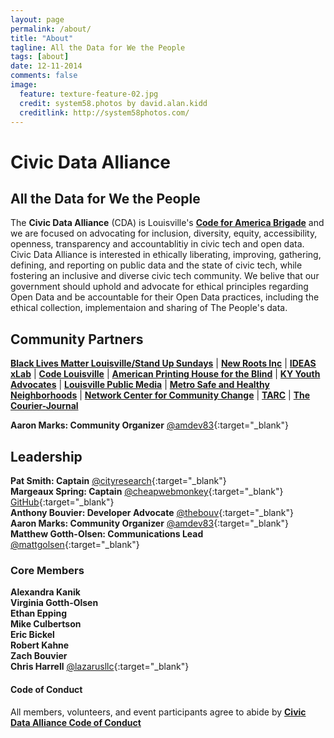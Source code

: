 ```yaml
---
layout: page
permalink: /about/
title: "About"
tagline: All the Data for We the People
tags: [about]
date: 12-11-2014
comments: false
image:
  feature: texture-feature-02.jpg
  credit: system58.photos by david.alan.kidd
  creditlink: http://system58photos.com/
---
```

# Civic Data Alliance
## All the Data for We the People
The __Civic Data Alliance__ (CDA) is Louisville's [__Code for America Brigade__](http://brigade.codeforamerica.org/brigade/Civic-Data-Alliance/) and we are focused on advocating for inclusion, diversity, equity, accessibility, openness, transparency and accountablitiy in civic tech and open data. Civic Data Alliance is interested in ethically liberating, improving, gathering, defining, and reporting on public data and the state of civic tech, while fostering an inclusive and diverse civic tech community.  We belive that our government should uphold and advocate for ethical principles regarding Open Data and be accountable for their Open Data practices, including the ethical collection, implementaion and sharing of The People's data.  

## Community Partners
[__Black Lives Matter Louisville/Stand Up Sundays__](http://blackliveslouisville.org/stand-up-sundays/) | [__New Roots Inc__](http://www.newroots.org) | [__IDEAS xLab__](http://www.ideasxlab.com) | [__Code Louisville__](http://www.codelouisville.org/) | [__American Printing House for the Blind__](http://www.aph.org/) | [__KY Youth Advocates__](http://kyyouth.org/) | [__Louisville Public Media__](http://louisvillepublicmedia.org/) | [__Metro Safe and Healthy Neighborhoods__](https://louisvilleky.gov/government/safe-neighborhoods) | [__Network Center for Community Change__](http://makechangetogether.org/) | [__TARC__](http://ridetarc.org/) | [__The Courier-Journal__](http://www.courier-journal.com/)

__Aaron Marks: Community Organizer__ [@amdev83](https://twitter.com/amdev83){:target="_blank"}
## Leadership  
 __Pat Smith: Captain__ [@cityresearch](https://twitter.com/CityResearch){:target="_blank"}  
__Margeaux Spring: Captain__ [@cheapwebmonkey](https://twitter.com/cheapwebmonkey){:target="_blank"} [GitHub](https://github.com/cheapwebmonkey){:target="_blank"}  
__Anthony Bouvier: Developer Advocate__ [@thebouv](https://twitter.com/thebouv){:target="_blank"}       
__Aaron Marks: Community Organizer__ [@amdev83](https://twitter.com/amdev83){:target="_blank"}  
__Matthew Gotth-Olsen: Communications Lead__ [@mattgolsen](https://twitter.com/mattgolsen){:target="_blank"}


### Core Members
__Alexandra Kanik__  
__Virginia Gotth-Olsen__  
__Ethan Epping__     
__Mike Culbertson__     
__Eric Bickel__  
__Robert Kahne__   
__Zach Bouvier__  
__Chris Harrell__  [@lazarusllc](https://twitter.com/LazarusLLC){:target="_blank"}    

#### Code of Conduct
All members, volunteers, and event participants agree to abide by [__Civic Data Alliance Code of Conduct__](https://github.com/civicdata/civicdata.github.io/blob/master/CODE_OF_CONDUCT.md)

